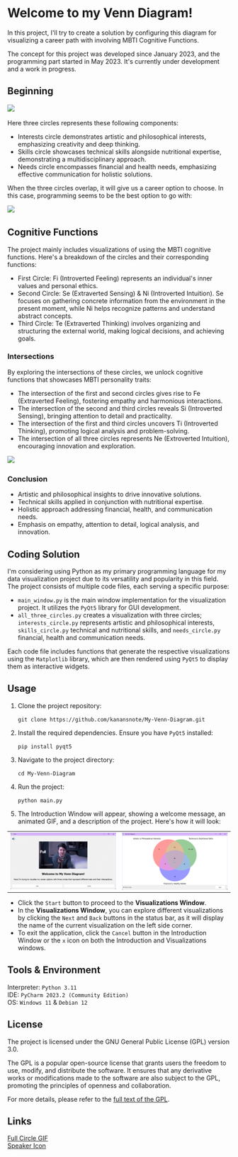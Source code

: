 # Welcome to my Venn Diagram!

In this project, I'll try to create a solution by configuring this diagram for visualizing a career path with involving MBTI Cognitive Functions.

The concept for this project was developed since January 2023, and the programming part started in May 2023. It's currently under development and a work in progress. 

## Beginning

<img src="https://drive.google.com/uc?id=13WAcEf5QYzXnc5GwF26zYOI3BmL2MoGx" />

Here three circles represents these following components:

- Interests circle demonstrates artistic and philosophical interests, emphasizing creativity and deep thinking.
- Skills circle showcases technical skills alongside nutritional expertise, demonstrating a multidisciplinary approach.
- Needs circle encompasses financial and health needs, emphasizing effective communication for holistic solutions.

When the three circles overlap, it will give us a career option to choose. In this case, programming seems to be the best option to go with:

<img src="https://drive.google.com/uc?id=1vO_VJrk41y9Iz2JZS0Uy3w-sVCoe1Jzi" />

## Cognitive Functions

The project mainly includes visualizations of using the MBTI cognitive functions. Here's a breakdown of the circles and their corresponding functions:

- First Circle: Fi (Introverted Feeling) represents an individual's inner values and personal ethics.
- Second Circle: Se (Extraverted Sensing) & Ni (Introverted Intuition). Se focuses on gathering concrete information from the environment in the present moment, while Ni helps recognize patterns and understand abstract concepts.
- Third Circle: Te (Extraverted Thinking) involves organizing and structuring the external world, making logical decisions, and achieving goals.

### Intersections

By exploring the intersections of these circles, we unlock cognitive functions that showcases MBTI personality traits:

- The intersection of the first and second circles gives rise to Fe (Extraverted Feeling), fostering empathy and harmonious interactions.
- The intersection of the second and third circles reveals Si (Introverted Sensing), bringing attention to detail and practicality.
- The intersection of the first and third circles uncovers Ti (Introverted Thinking), promoting logical analysis and problem-solving.
- The intersection of all three circles represents Ne (Extroverted Intuition), encouraging innovation and exploration.

<img src="https://drive.google.com/uc?id=1Y3RqKam8MWtvyzxP_ppNMba_LvNfosr4" />

### Conclusion

- Artistic and philosophical insights to drive innovative solutions.
- Technical skills applied in conjunction with nutritional expertise.
- Holistic approach addressing financial, health, and communication needs.
- Emphasis on empathy, attention to detail, logical analysis, and innovation.

## Coding Solution

I'm considering using Python as my primary programming language for my data visualization project due to its versatility and popularity in this field. The project consists of multiple code files, each serving a specific purpose:

- `main_window.py` is the main window implementation for the visualization project. It utilizes the `PyQt5` library for GUI development.
- `all_three_circles.py` creates a visualization with three circles; `interests_circle.py` represents artistic and philosophical interests, `skills_circle.py` technical and nutritional skills, and `needs_circle.py` financial, health and communication needs.

Each code file includes functions that generate the respective visualizations using the `Matplotlib` library, which are then rendered using `PyQt5` to display them as interactive widgets.

## Usage

1. Clone the project repository:
    ```
    git clone https://github.com/kanansnote/My-Venn-Diagram.git
    ```

2. Install the required dependencies. Ensure you have `PyQt5` installed:
   ```
   pip install pyqt5
   ```
3. Navigate to the project directory:
   ```
   cd My-Venn-Diagram
   ```
4. Run the project:
   ```
   python main.py
   ```
   
5. The Introduction Window will appear, showing a welcome message, an animated GIF, and a description of the project. Here's how it will look:

<table>
   <tr>
    <td><img src="./media/windows_introduction_window.gif" alt="Introduction Window"></td>
    <td><img src="./media/windows_visualizations_window.gif" alt="Visualizations Window"></td>
   </tr>
</table>

- Click the `Start` button to proceed to the **Visualizations Window**. 
- In the **Visualizations Window**, you can explore different visualizations by clicking the `Next` and `Back` buttons in the status bar, as it will display the name of the current visualization on the left side corner. 
- To exit the application, click the `Cancel` button in the Introduction Window or the `x` icon on both the Introduction and Visualizations windows.

## Tools & Environment
Interpreter: `Python 3.11`\
IDE: `PyCharm 2023.2 (Community Edition)`\
OS: `Windows 11` & `Debian 12`

## License

The project is licensed under the GNU General Public License (GPL) version 3.0.

The GPL is a popular open-source license that grants users the freedom to use, modify, and distribute the software. It ensures that any derivative works or modifications made to the software are also subject to the GPL, promoting the principles of openness and collaboration.

For more details, please refer to the [full text of the GPL](https://github.com/kanansnote/My-Venn-Diagram/blob/main/LICENSE).

## Links
<div class="tenor-gif-embed" data-postid="4749604" data-share-method="host" data-aspect-ratio="1.78195" data-width="100%">
    <a href="https://tenor.com/view/full-circle-olanrogers-youtube-gif-4749604">Full Circle GIF</a>
      <br>
    <a href="https://icon-icons.com/icon/speaker-sound-volume/54138">Speaker Icon</a>
</div>